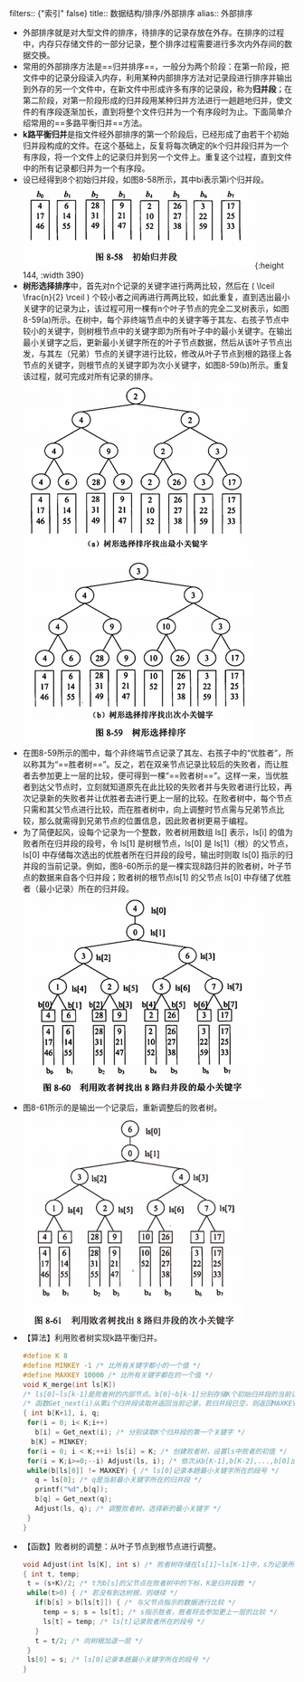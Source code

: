 filters:: {"索引" false}
title:: 数据结构/排序/外部排序
alias:: 外部排序

- 外部排序就是对大型文件的排序，待排序的记录存放在外存。在排序的过程中，内存只存储文件的一部分记录，整个排序过程需要进行多次内外存间的数据交换。
- 常用的外部排序方法是==归并排序==，一般分为两个阶段：在第一阶段，把文件中的记录分段读入内存，利用某种内部排序方法对记录段进行排序并输出到外存的另一个文件中，在新文件中形成许多有序的记录段，称为**归并段**；在第二阶段，对第一阶段形成的归并段用某种归并方法进行一趟趟地归并，使文件的有序段逐渐加长，直到将整个文件归并为一个有序段时为止。下面简单介绍常用的==多路平衡归并==方法。
- **k路平衡归并**是指文件经外部排序的第一个阶段后，已经形成了由若干个初始归并段构成的文件。在这个基础上，反复将每次确定的k个归并段归并为一个有序段，将一个文件上的记录归并到另一个文件上。重复这个过程，直到文件中的所有记录都归并为一个有序段。
- 设已经得到8个初始归并段，如图8-58所示，其中bi表示第i个归并段。
  ![image.png](../assets/image_1648967708948_0.png){:height 144, :width 390}
- **树形选择排序**中，首先对n个记录的关键字进行两两比较，然后在 \( \lceil \frac{n}{2} \rceil \) 个较小者之间再进行两两比较，如此重复，直到选出最小关键字的记录为止，该过程可用一棵有n个叶子节点的完全二叉树表示，如图8-59(a)所示。在树中，每个非终端节点中的关键字等于其左、右孩子节点中较小的关键字，则树根节点中的关键字即为所有叶子中的最小关键字。在输出最小关键字之后，更新最小关键字所在的叶子节点数据，然后从该叶子节点出发，与其左（兄弟）节点的关键字进行比较，修改从叶子节点到根的路径上各节点的关键字，则根节点的关键字即为次小关键字，如图8-59(b)所示。重复该过程，就可完成对所有记录的排序。
  ![image.png](../assets/image_1648967797256_0.png) 
  ![image.png](../assets/image_1648967827747_0.png)
- 在图8-59所示的图中，每个非终端节点记录了其左、右孩子中的“优胜者”，所以称其为“==胜者树==”。反之，若在双亲节点记录比较后的失败者，而让胜者去参加更上一层的比较，便可得到一棵“==败者树==”。这样一来，当优胜者到达父节点时，立刻就知道原先在此比较的失败者并与失败者进行比较，再次记录新的失败者并让优胜者去进行更上一层的比较。在败者树中，每个节点只需和其父节点进行比较，而在胜者树中，向上调整时节点需与兄弟节点比较，那么就需得到兄弟节点的位置信息，因此败者树更易于编程。
- 为了简便起风，设每个记录为一个整数，败者树用数组 ls[] 表示，ls[i] 的值为败者所在归并段的段号，令 ls[1] 是树根节点，ls[0] 是 ls[1]（根）的父节点，ls[0] 中存储每次选出的优胜者所在归并段的段号，输出时则取 ls[0] 指示的归并段的当前记录。例如，图8-60所示的是一棵实现8路归并的败者树，叶子节点的数据来自各个归并段；败者树的根节点ls[1] 的父节点 ls[0] 中存储了优胜者（最小记录）所在的归并段。
  ![image.png](../assets/image_1648967967318_0.png)
- 图8-61所示的是输出一个记录后，重新调整后的败者树。
  ![image.png](../assets/image_1648967977740_0.png)
- 【算法】利用败者树实现k路平衡归并。
  ```c
  #define K 8
  #define MINKEY -1 /* 比所有关键字都小的一个值 */
  #define MAXKEY 10000 /* 比所有关键字都在的一个值 */
  void K_merge(int ls[K])
  /* ls[0]~ls[k-1]是败者树的内部节点。b[0]~b[k-1]分别存储K个初始归并段的当前记录 */
  /* 函数Get_next(i)从第i个归并段读取并返回当前记录，若归并段已空，则返回MAXKEY */
  { int b[K+1], i, q;
   for(i = 0; i< K;i++)
     b[i] = Get_next(i); /* 分别读取K个归并段的第一个关键字 */
    b[K] = MINKEY;
   for(i = 0; i < K;++i) ls[i] = K; /* 创建败者树，设置ls中败者的初值 */
   for(i = K;i>=0;--i) Adjust(ls, i); /* 依次从b[K-1],b[K-2],...,b[0]出发调整败者树 */
   while(b[ls[0]] != MAXKEY) { /* ls[0]记录本趟最小关键字所在的段号 */
     q = ls[0]; /* q是当前最小关键字所在的归并段 */
     printf("%d",b[q]);
     b[q] = Get_next(q);
     Adjust(ls, q); /* 调整败者树，选择新的最小关键字 */
   }
  }
  ```
- 【函数】败者树的调整：从叶子节点到根节点进行调整。
  ```c
  void Adjust(int ls[K], int s) /* 败者树存储在ls[1]~ls[K-1]中，s为记录所在归并段号 */
  { int t, temp;
   t = (s+K)/2; /* t为b[s]的父节点在败者树中的下标，K是归并段数 */
   while(t>0) { /* 若没有到达树根，则继续 */
     if(b[s] > b[ls[t]]) { /* 与父节点指示的数据进行比较 */
       temp = s; s = ls[t]; /* s指示胜者，胜者将去参加更上一层的比较 */
       ls[t] = temp; /* ls[t]记录败者所在的段号 */
     }
     t = t/2; /* 向树根加退一层 */
   }
   ls[0] = s; /* ls[0]记录本趟最小关键字所在的段号 */
  }
  ```